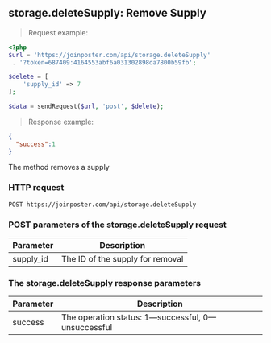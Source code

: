 ## storage.deleteSupply: Remove Supply

> Request example:

```php
<?php
$url = 'https://joinposter.com/api/storage.deleteSupply'
 . '?token=687409:4164553abf6a031302898da7800b59fb';

$delete = [
    'supply_id' => 7
];

$data = sendRequest($url, 'post', $delete);
```

> Response example:

```json
{
  "success":1
}
```

The method removes a supply

### HTTP request

`POST https://joinposter.com/api/storage.deleteSupply`

### POST parameters of the storage.deleteSupply request

Parameter | Description
--------- | -----------
supply_id | The ID of the supply for removal

### The storage.deleteSupply response parameters

Parameter | Description
--------- | -----------
success | The operation status: 1—successful, 0—unsuccessful

